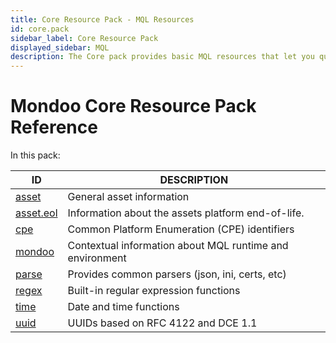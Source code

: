 ```yaml
---
title: Core Resource Pack - MQL Resources
id: core.pack
sidebar_label: Core Resource Pack
displayed_sidebar: MQL
description: The Core pack provides basic MQL resources that let you query and assess the security.
---
```


# Mondoo Core Resource Pack Reference

In this pack:

| ID                        | DESCRIPTION                                              |
| ------------------------- | -------------------------------------------------------- |
| [asset](asset.md)         | General asset information                                |
| [asset.eol](asset.eol.md) | Information about the assets platform end-of-life.       |
| [cpe](cpe.md)             | Common Platform Enumeration (CPE) identifiers            |
| [mondoo](mondoo.md)       | Contextual information about MQL runtime and environment |
| [parse](parse.md)         | Provides common parsers (json, ini, certs, etc)          |
| [regex](regex.md)         | Built-in regular expression functions                    |
| [time](time.md)           | Date and time functions                                  |
| [uuid](uuid.md)           | UUIDs based on RFC 4122 and DCE 1.1                      |
